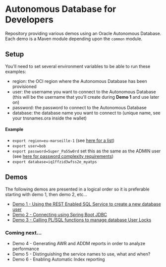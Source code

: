 # Autonomous Database for Developers

Repository providing various demos using an Oracle Autonomous Database. Each demo is a Maven module depending upon the `common` module. 

## Setup
You'll need to set several environment variables to be able to run these examples:
- region: the OCI region where the Autonomous Database has been provisioned
- user: the username you want to connect to the Autonomous Database 
  (this will be the username that you'll create during **Demo 1** and use later on)
- password: the password to connect to the Autonomous Database
- database: the database name you want to connect to (unique name, see your tnsnames.ora inside the wallet)

#### Example
- `export region=eu-marseille-1` (see [here for a list](https://docs.cloud.oracle.com/en-us/iaas/Content/General/Concepts/regions.htm#top))
- `export user=bob`
- `export password=5uper_Pa55w0rd` set this as the same as the ADMIN user (see [here for password complexity 
  requirements](https://docs.oracle.com/en/cloud/paas/autonomous-database/adbsa/manage-users-create.html#GUID-72DFAF2A-C4C3-4FAC-A75B-846CC6EDBA3F))
- `export database=iq1ffzid3wfss2e_myatps`

## Demos
The following demos are presented in a logical order so it is preferable starting with demo 1, then demo 2, etc...   
- [Demo 1 - Using the REST Enabled SQL Service to create a new database user](./sqlviarest)
- [Demo 2 - Connecting using Spring Boot JDBC](./connecting)
- [Demo 3 - Calling PL/SQL functions to manage database User Locks](./userlocks)

### Coming next...
- Demo 4 - Generating AWR and ADDM reports in order to analyze performance
- Demo 5 -  Distinguishing the service names to use, what and when?
- Demo 6 - Enabling Automatic Index reporting
